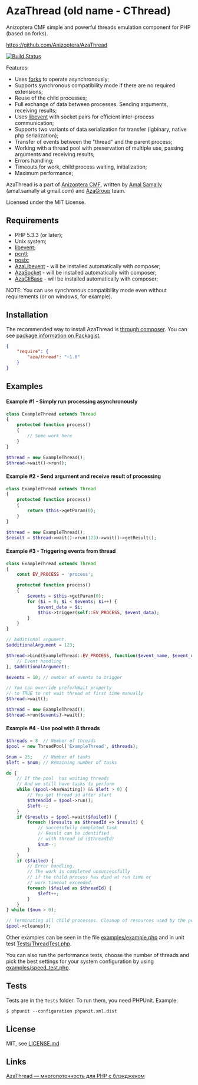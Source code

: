 AzaThread (old name - CThread)
==============================

Anizoptera CMF simple and powerful threads emulation component for PHP (based on forks).

https://github.com/Anizoptera/AzaThread

[![Build Status](https://secure.travis-ci.org/Anizoptera/AzaThread.png?branch=master)](http://travis-ci.org/Anizoptera/AzaThread)

Features:

* Uses [forks](http://php.net/pcntl-fork) to operate asynchronously;
* Supports synchronous compatibility mode if there are no required extensions;
* Reuse of the child processes;
* Full exchange of data between processes. Sending arguments, receiving results;
* Uses [libevent](http://php.net/libevent) with socket pairs for efficient inter-process communication;
* Supports two variants of data serialization for transfer (igbinary, native php serialization);
* Transfer of events between the "thread" and the parent process;
* Working with a thread pool with preservation of multiple use, passing arguments and receiving results;
* Errors handling;
* Timeouts for work, child process waiting, initialization;
* Maximum performance;

AzaThread is a part of [Anizoptera CMF](https://github.com/Anizoptera), written by [Amal Samally](http://azagroup.ru/#amal) (amal.samally at gmail.com) and [AzaGroup](http://azagroup.ru/) team.

Licensed under the MIT License.


Requirements
------------

* PHP 5.3.3 (or later);
* Unix system;
* [libevent](http://php.net/libevent);
* [pcntl](http://php.net/pcntl);
* [posix](http://php.net/posix);
* [AzaLibevent](https://github.com/Anizoptera/AzaLibEvent) - will be installed automatically with composer;
* [AzaSocket](https://github.com/Anizoptera/AzaSocket) - will be installed automatically with composer;
* [AzaCliBase](https://github.com/Anizoptera/AzaCliBase) - will be installed automatically with composer;

NOTE: You can use synchronous compatibility mode even without requirements (or on windows, for example).


Installation
------------

The recommended way to install AzaThread is [through composer](http://getcomposer.org).
You can see [package information on Packagist.](https://packagist.org/packages/aza/thread)

```JSON
{
	"require": {
		"aza/thread": "~1.0"
	}
}
```


Examples
--------

#### Example #1 - Simply run processing asynchronously

```php
class ExampleThread extends Thread
{
	protected function process()
	{
		// Some work here
	}
}

$thread = new ExampleThread();
$thread->wait()->run();
```

#### Example #2 - Send argument and receive result of processing

```php
class ExampleThread extends Thread
{
	protected function process()
	{
		return $this->getParam(0);
	}
}

$thread = new ExampleThread();
$result = $thread->wait()->run(123)->wait()->getResult();
```

#### Example #3 - Triggering events from thread

```php
class ExampleThread extends Thread
{
	const EV_PROCESS = 'process';

	protected function process()
	{
		$events = $this->getParam(0);
		for ($i = 0; $i < $events; $i++) {
			$event_data = $i;
			$this->trigger(self::EV_PROCESS, $event_data);
		}
	}
}

// Additional argument.
$additionalArgument = 123;

$thread->bind(ExampleThread::EV_PROCESS, function($event_name, $event_data, $additional_arg)  {
	// Event handling
}, $additionalArgument);

$events = 10; // number of events to trigger

// You can override preforkWait property
// to TRUE to not wait thread at first time manually
$thread->wait();

$thread = new ExampleThread();
$thread->run($events)->wait();
```

#### Example #4 - Use pool with 8 threads

```php
$threads = 8  // Number of threads
$pool = new ThreadPool('ExampleThread', $threads);

$num = 25;    // Number of tasks
$left = $num; // Remaining number of tasks

do {
	// If the pool  has waiting threads
	// And we still have tasks to perform
	while ($pool->hasWaiting() && $left > 0) {
		// You get thread id after start
		$threadId = $pool->run();
		$left--;
	}
	if ($results = $pool->wait($failed)) {
		foreach ($results as $threadId => $result) {
			// Successfully completed task
			// Result can be identified
			// with thread id ($threadId)
			$num--;
		}
	}
	if ($failed) {
		// Error handling.
		// The work is completed unsuccessfully
		// if the child process has died at run time or
		// work timeout exceeded.
		foreach ($failed as $threadId) {
			$left++;
		}
	}
} while ($num > 0);

// Terminating all child processes. Cleanup of resources used by the pool.
$pool->cleanup();
```


Other examples can be seen in the file [examples/example.php](examples/example.php) and in unit test [Tests/ThreadTest.php](Tests/ThreadTest.php).

You can also run the performance tests, choose the number of threads and pick the best settings for your system configuration by using [examples/speed_test.php](examples/speed_test.php).


Tests
-----

Tests are in the `Tests` folder.
To run them, you need PHPUnit.
Example:

    $ phpunit --configuration phpunit.xml.dist


License
-------

MIT, see [LICENSE.md](LICENSE.md)


Links
-----

[AzaThread — многопоточность для PHP с блэкджеком](http://habrahabr.ru/blogs/php/134501/)
